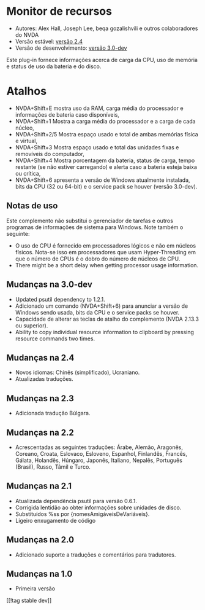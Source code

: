 # Monitor de recursos #

* Autores: Alex Hall, Joseph Lee, beqa gozalishvili e outros colaboradores
  do NVDA
* Versão estável: [versão 2.4][1]
* Versão de desenvolvimento: [versão 3.0-dev][2]

Este plug-in fornece informações acerca de carga da CPU, uso de memória e
status de uso da bateria e do disco.

# Atalhos #

* NVDA+Shift+E mostra uso da RAM, carga média do processador e informações
  de bateria caso disponíveis,
* NVDA+Shift+1 Mostra a carga média do processador e a carga de cada núcleo,
* NVDA+Shift+2/5 Mostra espaço usado e total de ambas memórias física e
  virtual,
* NVDA+Shift+3 Mostra espaço usado e total das unidades fixas e removíveis
  do computador,
* NVDA+Shift+4 Mostra porcentagem da bateria, status de carga, tempo
  restante (se não estiver carregando) e alerta caso a bateria esteja baixa
  ou crítica,
* NVDA+Shift+6 apresenta a versão de Windows atualmente instalada, bits da
  CPU (32 ou 64-bit) e o service pack se houver (versão 3.0-dev).

## Notas de uso ##

Este complemento não substitui o gerenciador de tarefas e outros programas
de informações de sistema para Windows. Note também o seguinte:

* O uso de CPU é fornecido em processadores lógicos e não em núcleos
  físicos. Nota-se isso em processadores que usam Hyper-Threading em que o
  número de CPUs é o dobro do número de núcleos de CPU.
* There might be a short delay when getting processor usage information.

## Mudanças na 3.0-dev ##

* Updated psutil dependency to 1.2.1.
* Adicionado um comando (NVDA+Shift+6) para anunciar a versão de Windows
  sendo usada, bits da CPU e o service packs se houver.
* Capacidade de alterar as teclas de atalho do complemento (NVDA 2.13.3 ou
  superior).
* Ability to copy individual resource information to clipboard by pressing
  resource commands two times.

## Mudanças na 2.4 ##

* Novos idiomas: Chinês (simplificado), Ucraniano.
* Atualizadas traduções.

## Mudanças na 2.3 ##

* Adicionada tradução Búlgara.

## Mudanças na 2.2 ##

* Acrescentadas as seguintes traduções: Árabe, Alemão, Aragonês, Coreano,
  Croata, Eslovaco, Esloveno, Espanhol, Finlandês, Francês, Gálata,
  Holandês, Húngaro, Japonês, Italiano, Nepalês, Português (Brasil), Russo,
  Tâmil e Turco.

## Mudanças na 2.1 ##

* Atualizada dependência psutil para versão 0.6.1.
* Corrigida lentidão ao obter informações sobre unidades de disco.
* Substituídos %ss por {nomesAmigáveisDeVariáveis}.
* Ligeiro enxugamento de código

## Mudanças na 2.0 ##

* Adicionado suporte a traduções e comentários para tradutores.

## Mudanças na 1.0 ##

* Primeira versão

[[!tag stable dev]]

[1]: http://addons.nvda-project.org/files/get.php?file=rm

[2]: http://addons.nvda-project.org/files/get.php?file=rm-dev
